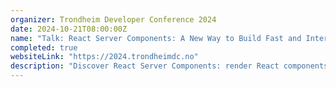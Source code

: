 ```yaml
---
organizer: Trondheim Developer Conference 2024
date: 2024-10-21T08:00:00Z
name: "Talk: React Server Components: A New Way to Build Fast and Interactive Web Apps"
completed: true
websiteLink: "https://2024.trondheimdc.no"
description: "Discover React Server Components: render React components on the server, stream them to the client, and build rich, interactive web interfaces with minimal client-side code. Learn how they work, and their benefits over traditional approaches, see real-world examples, and get best practices for adopting them in your projects."
---
```

